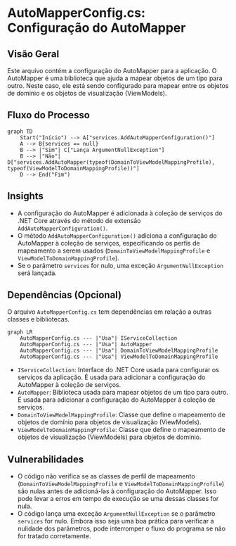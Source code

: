 # AutoMapperConfig.cs: Configuração do AutoMapper

## Visão Geral
Este arquivo contém a configuração do AutoMapper para a aplicação. O AutoMapper é uma biblioteca que ajuda a mapear objetos de um tipo para outro. Neste caso, ele está sendo configurado para mapear entre os objetos de domínio e os objetos de visualização (ViewModels).

## Fluxo do Processo
```mermaid
graph TD
    Start("Início") --> A["services.AddAutoMapperConfiguration()"]
    A --> B{services == null}
    B --> |"Sim"| C["Lança ArgumentNullException"]
    B --> |"Não"| D["services.AddAutoMapper(typeof(DomainToViewModelMappingProfile), typeof(ViewModelToDomainMappingProfile))"]
    D --> End("Fim")
```

## Insights
- A configuração do AutoMapper é adicionada à coleção de serviços do .NET Core através do método de extensão `AddAutoMapperConfiguration()`.
- O método `AddAutoMapperConfiguration()` adiciona a configuração do AutoMapper à coleção de serviços, especificando os perfis de mapeamento a serem usados (`DomainToViewModelMappingProfile` e `ViewModelToDomainMappingProfile`).
- Se o parâmetro `services` for nulo, uma exceção `ArgumentNullException` será lançada.

## Dependências (Opcional)
O arquivo `AutoMapperConfig.cs` tem dependências em relação a outras classes e bibliotecas. 

```mermaid
graph LR
    AutoMapperConfig.cs --- |"Usa"| IServiceCollection
    AutoMapperConfig.cs --- |"Usa"| AutoMapper
    AutoMapperConfig.cs --- |"Usa"| DomainToViewModelMappingProfile
    AutoMapperConfig.cs --- |"Usa"| ViewModelToDomainMappingProfile
```

- `IServiceCollection`: Interface do .NET Core usada para configurar os serviços da aplicação. É usada para adicionar a configuração do AutoMapper à coleção de serviços.
- `AutoMapper`: Biblioteca usada para mapear objetos de um tipo para outro. É usada para adicionar a configuração do AutoMapper à coleção de serviços.
- `DomainToViewModelMappingProfile`: Classe que define o mapeamento de objetos de domínio para objetos de visualização (ViewModels).
- `ViewModelToDomainMappingProfile`: Classe que define o mapeamento de objetos de visualização (ViewModels) para objetos de domínio.

## Vulnerabilidades
- O código não verifica se as classes de perfil de mapeamento (`DomainToViewModelMappingProfile` e `ViewModelToDomainMappingProfile`) são nulas antes de adicioná-las à configuração do AutoMapper. Isso pode levar a erros em tempo de execução se uma dessas classes for nula.
- O código lança uma exceção `ArgumentNullException` se o parâmetro `services` for nulo. Embora isso seja uma boa prática para verificar a nulidade dos parâmetros, pode interromper o fluxo do programa se não for tratado corretamente.